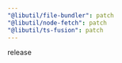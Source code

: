 ```yaml
---
"@libutil/file-bundler": patch
"@libutil/node-fetch": patch
"@libutil/ts-fusion": patch
---
```


release
